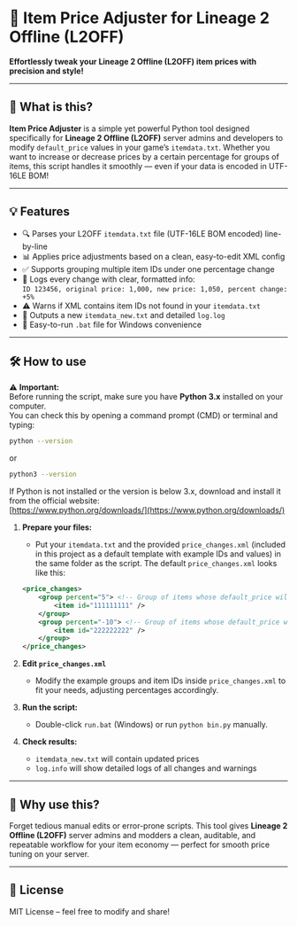 
# 🎯 Item Price Adjuster for Lineage 2 Offline (L2OFF)

**Effortlessly tweak your Lineage 2 Offline (L2OFF) item prices with precision and style!**

---

## 🚀 What is this?

**Item Price Adjuster** is a simple yet powerful Python tool designed specifically for **Lineage 2 Offline (L2OFF)** server admins and developers to modify `default_price` values in your game’s `itemdata.txt`. Whether you want to increase or decrease prices by a certain percentage for groups of items, this script handles it smoothly — even if your data is encoded in UTF-16LE BOM!

---

## 💡 Features

- 🔍 Parses your L2OFF `itemdata.txt` file (UTF-16LE BOM encoded) line-by-line  
- 📊 Applies price adjustments based on a clean, easy-to-edit XML config  
- ✅ Supports grouping multiple item IDs under one percentage change  
- 📝 Logs every change with clear, formatted info:  
  `ID 123456, original price: 1,000, new price: 1,050, percent change: +5%`  
- ⚠️ Warns if XML contains item IDs not found in your `itemdata.txt`  
- 🎯 Outputs a new `itemdata_new.txt` and detailed `log.log`  
- 🔄 Easy-to-run `.bat` file for Windows convenience

---

## 🛠️ How to use

⚠️ **Important:**  
Before running the script, make sure you have **Python 3.x** installed on your computer.  
You can check this by opening a command prompt (CMD) or terminal and typing:  
```bash
python --version
```
or  
```bash
python3 --version
```

If Python is not installed or the version is below 3.x, download and install it from the official website:  
[https://www.python.org/downloads/](https://www.python.org/downloads/)

1. **Prepare your files:**  
   - Put your `itemdata.txt` and the provided `price_changes.xml` (included in this project as a default template with example IDs and values) in the same folder as the script. The default `price_changes.xml` looks like this:

   ```xml
   <price_changes>
       <group percent="5"> <!-- Group of items whose default_price will be INCREASED by 5% -->
           <item id="111111111" />
       </group>
       <group percent="-10"> <!-- Group of items whose default_price will be DECREASED by 10% -->
           <item id="222222222" />
       </group>
   </price_changes>
   ```

2. **Edit `price_changes.xml`**  
   - Modify the example groups and item IDs inside `price_changes.xml` to fit your needs, adjusting percentages accordingly.

3. **Run the script:**  
   - Double-click `run.bat` (Windows) or run `python bin.py` manually.

4. **Check results:**  
   - `itemdata_new.txt` will contain updated prices  
   - `log.info` will show detailed logs of all changes and warnings

---

## 🎉 Why use this?

Forget tedious manual edits or error-prone scripts. This tool gives **Lineage 2 Offline (L2OFF)** server admins and modders a clean, auditable, and repeatable workflow for your item economy — perfect for smooth price tuning on your server.

---

## 📄 License

MIT License – feel free to modify and share!
